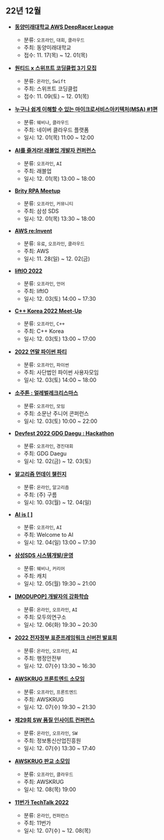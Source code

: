 ## 22년 12월
- __[동양미래대학교 AWS DeepRacer League](https://festa.io/events/2936)__
  - 분류: `오프라인`, `대회`, `클라우드`
  - 주최: 동양미래대학교
  - 접수: 11. 17(목) ~ 12. 01(목)
    
- __[원티드 x 스위프트 코딩클럽 3기 모집](https://www.wanted.co.kr/events/swiftCodingClub3)__
  - 분류: `온라인`, `Swift`
  - 주최: 스위프트 코딩클럽
  - 접수: 11. 09(토) ~ 12. 01(목)
- __[누구나 쉽게 이해할 수 있는 마이크로서비스아키텍처(MSA) #1편](https://festa.io/events/2917)__
  - 분류: `웨비나`, `클라우드`
  - 주최: 네이버 클라우드 플랫폼
  - 일시: 12. 01(목) 11:00 ~ 12:00
- __[AI를 즐겨라! 래블업 개발자 컨퍼런스](https://festa.io/events/2861)__
  - 분류: `오프라인`, `AI`
  - 주최: 래블업
  - 일시: 12. 01(목) 13:00 ~ 18:00
- __[Brity RPA Meetup](https://brityworks.ai/community/share?boardId=3&categoryId=1&postId=4307)__
  - 분류: `오프라인`, `커뮤니티`
  - 주최: 삼성 SDS
  - 일시: 12. 01(목) 13:30 ~ 18:00
- __[AWS re:Invent](https://reinvent.awsevents.com/)__
  - 분류: `유료`, `오프라인`, `클라우드`
  - 주최: AWS
  - 일시: 11. 28(일) ~ 12. 02(금)
- __[liftIO 2022](https://festa.io/events/2876)__
  - 분류: `오프라인`, `언어`
  - 주최: liftIO
  - 일시: 12. 03(토) 14:00 ~ 17:30
- __[C++ Korea 2022 Meet-Up](https://festa.io/events/2872)__
  - 분류: `오프라인`, `C++`
  - 주최: C++ Korea
  - 일시: 12. 03(토) 13:00 ~ 17:00
- __[2022 연말 파이썬 파티](https://festa.io/events/2889)__
  - 분류: `오프라인`, `파이썬`
  - 주최: 사단법인 파이썬 사용자모임
  - 일시: 12. 03(토) 14:00 ~ 18:00
- __[소주톤 : 얼레벌레크리스마스](https://festa.io/events/2892)__
  - 분류: `오프라인`, `모임`
  - 주최: 소문난 주니어 콘퍼런스
  - 일시: 12. 03(토) 10:00 ~ 22:00
- __[Devfest 2022 GDG Daegu : Hackathon](https://festa.io/events/2831)__
  - 분류: `오프라인`, `경진대회`
  - 주최: GDG Daegu
  - 일시: 12. 02(금) ~ 12. 03(토)
- __[알고리즘 먼데이 챌린지](https://level.goorm.io/level/challenge)__
  - 분류: `온라인`, `알고리즘`
  - 주최: (주) 구름
  - 일시: 10. 03(월) ~ 12. 04(일)
- __[AI is [ ]](https://festa.io/events/2875)__
  - 분류: `오프라인`, `AI`
  - 주최: Welcome to AI
  - 일시: 12. 04(일) 13:00 ~ 17:30
- __[삼성SDS 시스템개발/운영](https://www.catch.co.kr/CatchClass/Live/View/5623)__
  - 분류: `웨비나`, `커리어`
  - 주최: 캐치
  - 일시: 12. 05(월) 19:30 ~ 21:00
- __[[MODUPOP] 개발자의 강화학습](https://festa.io/events/2937)__
  - 분류: `온라인`, `오프라인`, `AI`
  - 주최: 모두의연구소
  - 일시: 12. 06(화) 19:30 ~ 20:30
- __[2022 전자정부 표준프레임워크 신버전 발표회](https://www.onoffmix.com/event/266437)__
  - 분류: `온라인`, `오프라인`, `AI`
  - 주최: 행정안전부
  - 일시: 12. 07(수) 13:30 ~ 16:30
- __[AWSKRUG 프론트엔드 소모임](https://www.meetup.com/awskrug/events/289852920/)__
  - 분류: `오프라인`, `프론트엔드`
  - 주최: AWSKRUG
  - 일시: 12. 07(수) 19:30 ~ 21:30
- __[제29회 SW 품질 인사이트 컨퍼런스](http://sw-seminar.kr/)__
  - 분류: `온라인`, `오프라인`, `SW`
  - 주최: 정보통신산업진흥원
  - 일시: 12. 07(수) 13:30 ~ 17:40
- __[AWSKRUG 판교 소모임](https://www.meetup.com/awskrug/events/290054105)__
  - 분류: `오프라인`, `클라우드`
  - 주최: AWSKRUG
  - 일시: 12. 08(목) 19:00
 - __[11번가 TechTalk 2022](https://techtalk.11stcorp.com/)__
   - 분류: `온라인`, `컨퍼런스`
   - 주최: 11번가
   - 일시: 12. 07(수) ~ 12. 08(목)